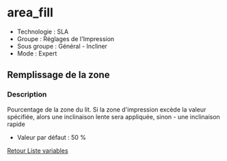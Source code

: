 # area_fill

* Technologie : SLA
* Groupe : Réglages de l'Impression
* Sous groupe : Général - Incliner
* Mode : Expert

## Remplissage de la zone

### Description

Pourcentage de la zone du lit.
Si la zone d'impression excède la valeur spécifiée, alors une inclinaison lente sera appliquée, sinon - une inclinaison rapide

* Valeur par défaut : 50 %


[Retour Liste variables](variable_list.md)